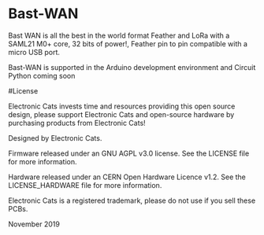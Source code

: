 # Bast-WAN

Bast WAN is all the best in the world format Feather and LoRa with a SAML21 M0+ core, 32 bits of power!, Feather pin to pin compatible with a micro USB port.

Bast-WAN is supported in the Arduino development environment and Circuit Python coming soon

#License

Electronic Cats invests time and resources providing this open source design, please support Electronic Cats and open-source hardware by purchasing products from Electronic Cats!

Designed by Electronic Cats.

Firmware released under an GNU AGPL v3.0 license. See the LICENSE file for more information.

Hardware released under an CERN Open Hardware Licence v1.2. See the LICENSE_HARDWARE file for more information.

Electronic Cats is a registered trademark, please do not use if you sell these PCBs.

November 2019
